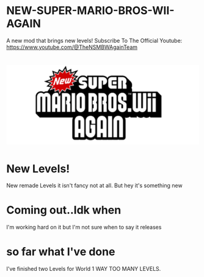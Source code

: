 # NEW-SUPER-MARIO-BROS-WII-AGAIN
A new mod that brings new levels!
Subscribe To The Official Youtube: https://www.youtube.com/@TheNSMBWAgainTeam
# ![Alt text](images/20250309_144242.png)
# New Levels!
New remade Levels it isn't fancy not at all. But hey it's something new
# Coming out..Idk when
I'm working hard on it but I'm not sure when to say it releases
# so far what I've done
I've finished two Levels for World 1 WAY TOO MANY LEVELS.
